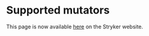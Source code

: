 # Supported mutators

This page is now available [here](https://stryker-mutator.io/docs/mutation-testing-elements/supported-mutators) on the Stryker website.
